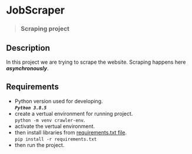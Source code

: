 # JobScraper
> ### Scraping project

## Description

In this project we are trying to scrape the website. Scraping happens here ***asynchronously***.

## Requirements

- Python version used for developing.  
***```Python 3.8.5```***
- create a vertual environment for running project.  
```python -m venv crawler-env```.  
- activate the vertual environment.
- then install libraries from [requirements.txt file](https://github.com/raita0100/JobScraper/blob/master/backend/requirements.txt).  
```pip install -r requirements.txt```
- then run the project.
  

